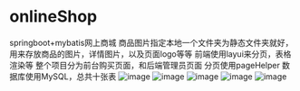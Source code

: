# onlineShop
springboot+mybatis网上商城
商品图片指定本地一个文件夹为静态文件夹就好，用来存放商品的图片，详情图片，以及页面logo等等
前端使用layui来分页，表格渲染等
整个项目分为前台购买页面，和后端管理员页面
分页使用pageHelper
数据库使用MySQL，总共十张表
![image](https://github.com/samdidemo/onlineShop/blob/master/image/QQ%E6%88%AA%E5%9B%BE20190625170109.png)
![image](https://github.com/samdidemo/onlineShop/blob/master/image/QQ%E6%88%AA%E5%9B%BE20190625170304.png)
![image](https://github.com/samdidemo/onlineShop/blob/master/image/QQ%E6%88%AA%E5%9B%BE20190625170159.png)
![image](https://github.com/samdidemo/onlineShop/blob/master/image/QQ%E6%88%AA%E5%9B%BE20190625170241.png)
![image](https://github.com/samdidemo/springboot-mybatis-mysql-/blob/master/image/QQ%E6%88%AA%E5%9B%BE20190206220220.png)

